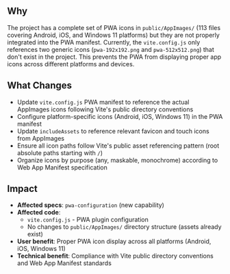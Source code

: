 ## Why

The project has a complete set of PWA icons in `public/AppImages/` (113 files covering Android, iOS, and Windows 11 platforms) but they are not properly integrated into the PWA manifest. Currently, the `vite.config.js` only references two generic icons (`pwa-192x192.png` and `pwa-512x512.png`) that don't exist in the project. This prevents the PWA from displaying proper app icons across different platforms and devices.

## What Changes

- Update `vite.config.js` PWA manifest to reference the actual AppImages icons following Vite's public directory conventions
- Configure platform-specific icons (Android, iOS, Windows 11) in the PWA manifest
- Update `includeAssets` to reference relevant favicon and touch icons from AppImages
- Ensure all icon paths follow Vite's public asset referencing pattern (root absolute paths starting with `/`)
- Organize icons by purpose (any, maskable, monochrome) according to Web App Manifest specification

## Impact

- **Affected specs**: `pwa-configuration` (new capability)
- **Affected code**: 
  - `vite.config.js` - PWA plugin configuration
  - No changes to `public/AppImages/` directory structure (assets already exist)
- **User benefit**: Proper PWA icon display across all platforms (Android, iOS, Windows 11)
- **Technical benefit**: Compliance with Vite public directory conventions and Web App Manifest standards

